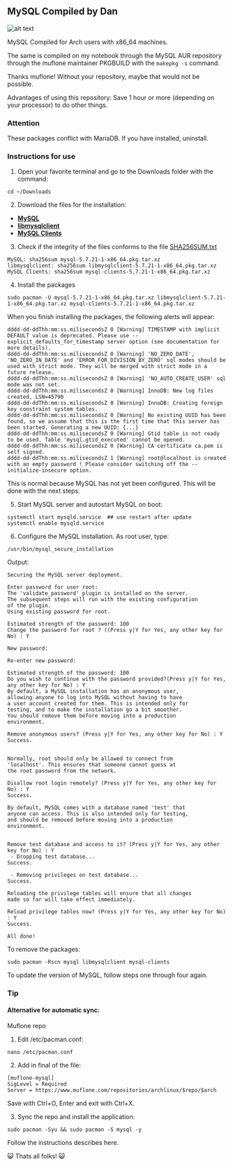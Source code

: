 ## MySQL Compiled by Dan
 
![alt text](https://github.com/dansnts/mysqlcompiled/blob/master/img/logo-mysql-170x115.png "Logo MySQL")

MySQL Compiled for Arch users with x86_64 machines.

The same is compiled on my notebook through the MySQL AUR repository through the muflone maintainer PKGBUILD with the ``` makepkg -s ``` command.

Thanks muflone! Without your repository, maybe that would not be possible.

Advantages of using this repository: Save 1 hour or more (depending on your processor) to do other things.

### Attention
These packages conflict with MariaDB. If you have installed, uninstall.

### Instructions for use
1. Open your favorite terminal and go to the Downloads folder with the command:
```
cd ~/Downloads
```

2. Download the files for the installation:
* [**MySQL**](https://github.com/linusdan/mysqlcompiled/blob/master/files/5.7.21/mysql-5.7.21-1-x86_64.pkg.tar.xz)
* [**libmysqlclient**](https://github.com/linusdan/mysqlcompiled/blob/master/files/5.7.21/libmysqlclient-5.7.21-1-x86_64.pkg.tar.xz)
* [**MySQL Clients**](https://github.com/linusdan/mysqlcompiled/blob/master/files/5.7.21/mysql-clients-5.7.21-1-x86_64.pkg.tar.xz)

3. Check if the integrity of the files conforms to the file [SHA256SUM.txt](https://github.com/linusdan/mysqlcompiled/blob/master/files/5.7.21/SHA256SUM.txt)
```
MySQL: sha256sum mysql-5.7.21-1-x86_64.pkg.tar.xz
libmysqlclient: sha256sum libmysqlclient-5.7.21-1-x86_64.pkg.tar.xz
MySQL Clients: sha256sum mysql-clients-5.7.21-1-x86_64.pkg.tar.xz
```

4. Install the packages

```
sudo pacman -U mysql-5.7.21-1-x86_64.pkg.tar.xz libmysqlclient-5.7.21-1-x86_64.pkg.tar.xz mysql-clients-5.7.21-1-x86_64.pkg.tar.xz
```

When you finish installing the packages, the following alerts will appear:

```
dddd-dd-ddThh:mm:ss.milisecondsZ 0 [Warning] TIMESTAMP with implicit DEFAULT value is deprecated. Please use --explicit_defaults_for_timestamp server option (see documentation for more details).
dddd-dd-ddThh:mm:ss.milisecondsZ 0 [Warning] 'NO_ZERO_DATE', 'NO_ZERO_IN_DATE' and 'ERROR_FOR_DIVISION_BY_ZERO' sql modes should be used with strict mode. They will be merged with strict mode in a future release.
dddd-dd-ddThh:mm:ss.milisecondsZ 0 [Warning] 'NO_AUTO_CREATE_USER' sql mode was not set.
dddd-dd-ddThh:mm:ss.milisecondsZ 0 [Warning] InnoDB: New log files created, LSN=45790
dddd-dd-ddThh:mm:ss.milisecondsZ 0 [Warning] InnoDB: Creating foreign key constraint system tables.
dddd-dd-ddThh:mm:ss.milisecondsZ 0 [Warning] No existing UUID has been found, so we assume that this is the first time that this server has been started. Generating a new UUID: {...}
dddd-dd-ddThh:mm:ss.milisecondsZ 0 [Warning] Gtid table is not ready to be used. Table 'mysql.gtid_executed' cannot be opened.
dddd-dd-ddThh:mm:ss.milisecondsZ 0 [Warning] CA certificate ca.pem is self signed.
dddd-dd-ddThh:mm:ss.milisecondsZ 1 [Warning] root@localhost is created with an empty password ! Please consider switching off the --initialize-insecure option.
```
This is normal because MySQL has not yet been configured. This will be done with the next steps.

5. Start MySQL server and autostart MySQL on boot:

```
systemctl start mysqld.service  ## use restart after update
systemctl enable mysqld.service
```

6. Configure the MySQL installation. As root user, type:

``` code
/usr/bin/mysql_secure_installation
```

Output:

```
Securing the MySQL server deployment.

Enter password for user root:
The 'validate_password' plugin is installed on the server.
The subsequent steps will run with the existing configuration
of the plugin.
Using existing password for root.

Estimated strength of the password: 100
Change the password for root ? ((Press y|Y for Yes, any other key for No) : Y

New password:

Re-enter new password:

Estimated strength of the password: 100
Do you wish to continue with the password provided?(Press y|Y for Yes, any other key for No) : Y
By default, a MySQL installation has an anonymous user,
allowing anyone to log into MySQL without having to have
a user account created for them. This is intended only for
testing, and to make the installation go a bit smoother.
You should remove them before moving into a production
environment.

Remove anonymous users? (Press y|Y for Yes, any other key for No) : Y
Success.


Normally, root should only be allowed to connect from
'localhost'. This ensures that someone cannot guess at
the root password from the network.

Disallow root login remotely? (Press y|Y for Yes, any other key for No) : Y
Success.

By default, MySQL comes with a database named 'test' that
anyone can access. This is also intended only for testing,
and should be removed before moving into a production
environment.


Remove test database and access to it? (Press y|Y for Yes, any other key for No) : Y
 - Dropping test database...
Success.

 - Removing privileges on test database...
Success.

Reloading the privilege tables will ensure that all changes
made so far will take effect immediately.

Reload privilege tables now? (Press y|Y for Yes, any other key for No) : Y
Success.

All done!
```

To remove the packages:

```
sudo pacman -Rscn mysql libmysqlclient mysql-clients

```

To update the version of MySQL, follow steps one through four again.

### Tip

#### Alternative for automatic sync:
Muflone repo

1. Edit /etc/pacman.conf:
```
nano /etc/pacman.conf
```

2. Add in final of the file:
```
[muflone-mysql]
SigLevel = Required
Server = https://www.muflone.com/repositories/archlinux/$repo/$arch
```
Save with Ctrl+O, Enter and exit with Ctrl+X.

3. Sync the repo and install the application:
```
sudo pacman -Syu && sudo pacman -S mysql -y
```
Follow the instructions describes here.

:smiley_cat: Thats all folks! :smiley_cat:
